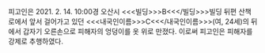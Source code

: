 피고인은 2021. 2. 14. 10:00경 오산시 <<<빌딩>>>B<<</빌딩>>>빌딩 뒤편 산책로에서 앞서 걸어가고 있던 <<<내국인이름>>>C<<</내국인이름>>>(여, 24세)의 뒤에서 갑자기 오른손으로 피해자의 엉덩이를 옷 위로 만졌다.
이로써 피고인은 피해자를 강제로 추행하였다.
